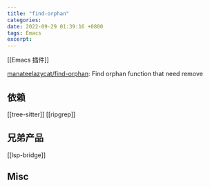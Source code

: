 ```yaml
---
title: "find-orphan"
categories: 
date: 2022-09-29 01:39:16 +0800
tags: Emacs
excerpt: 
---
```



[[Emacs 插件]]


[manateelazycat/find-orphan](https://github.com/manateelazycat/find-orphan): Find orphan function that need remove





## 依赖

[[tree-sitter]]
[[ripgrep]]


## 兄弟产品

[[lsp-bridge]]


## Misc


